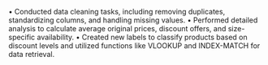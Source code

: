•	Conducted data cleaning tasks, including removing duplicates, standardizing columns, and handling missing values.
•	Performed detailed analysis to calculate average original prices, discount offers, and size-specific availability.
•	Created new labels to classify products based on discount levels and utilized functions like VLOOKUP and INDEX-MATCH for data retrieval.
